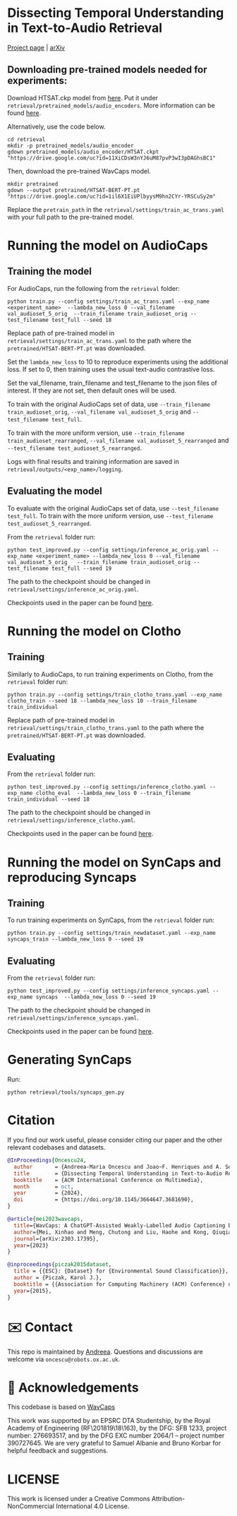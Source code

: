 # Dissecting Temporal Understanding in Text-to-Audio Retrieval

[Project page](https://github.com/oncescuandreea/DTU_text_audio) | [arXiv](https://openreview.net/pdf?id=HTZy9hpoYV)


## Downloading pre-trained models needed for experiments:
Download HTSAT.ckp model from [here](https://drive.google.com/drive/folders/1ZaYERuMMLLgu4oHTl47FcippLFboaGq5). Put it under ```retrieval/pretrained_models/audio_encoders```. More information can be found [here](https://github.com/XinhaoMei/WavCaps/tree/master/retrieval).

Alternatively, use the code below.

```
cd retrieval
mkdir -p pretrained_models/audio_encoder
gdown pretrained_models/audio_encoder/HTSAT.ckpt "https://drive.google.com/uc?id=11XiCDsW3nYJ6uM87pvP3wI3pDAGhsBC1"
```

Then, download the pre-trained WavCaps model.

```
mkdir pretrained
gdown --output pretrained/HTSAT-BERT-PT.pt "https://drive.google.com/uc?id=1il6X1EiUPlbyysM9hn2CYr-YRSCuSy2m"
```

Replace the ```pretrain_path``` in the ```retrieval/settings/train_ac_trans.yaml```  with your full path to the pre-trained model.


# Running the model on AudioCaps

## Training the model
For AudioCaps, run the following from the ```retrieval``` folder:

```
python train.py --config settings/train_ac_trans.yaml --exp_name <experiment_name>  --lambda_new_loss 0 --val_filename val_audioset_5_orig  --train_filename train_audioset_orig --test_filename test_full --seed 18
```

Replace path of pre-trained model in ```retrieval/settings/train_ac_trans.yaml``` to the path where the ```pretrained/HTSAT-BERT-PT.pt``` was downloaded.

Set the ```lambda_new_loss``` to 10 to reproduce experiments using the additional loss. If set to 0, then training uses the usual text-audio contrastive loss.

Set the val_filename, train_filename and test_filename to the json files of interest. If they are not set, then default ones will be used. 

To train with the original AudioCaps set of data, use ```--train_filename train_audioset_orig```, ```--val_filename val_audioset_5_orig``` and ```--test_filename test_full```. 

To train with the more uniform version, use ```--train_filename train_audioset_rearranged```, ```--val_filename val_audioset_5_rearranged``` and ```--test_filename test_audioset_5_rearranged```.

Logs with final results and training information are saved in ```retrieval/outputs/<exp_name>/logging```.

## Evaluating the model
To evaluate with the original AudioCaps set of data, use ```--test_filename test_full```. To train with the more uniform version, use ```--test_filename test_audioset_5_rearranged```.

From the ```retrieval``` folder run:
```
python test_improved.py --config settings/inference_ac_orig.yaml --exp_name <experiment_name> --lambda_new_loss 0 --val_filename val_audioset_5_orig   --train_filename train_audioset_orig --test_filename test_full --seed 19
```

The path to the checkpoint should be changed in ```retrieval/settings/inference_ac_orig.yaml```.

Checkpoints used in the paper can be found [here](https://drive.google.com/drive/folders/124fyrR7gVKyQgj7CO6aO-55_tUB9jXlV?usp=sharing).

# Running the model on Clotho

## Training
Similarly to AudioCaps, to run training experiments on Clotho, from the ```retrieval``` folder run:

```
python train.py --config settings/train_clotho_trans.yaml --exp_name clotho_train --seed 18 --lambda_new_loss 10 --train_filename train_individual
```

Replace path of pre-trained model in ```retrieval/settings/train_clotho_trans.yaml``` to the path where the ```pretrained/HTSAT-BERT-PT.pt``` was downloaded.

## Evaluating

From the ```retrieval``` folder run:
```
python test_improved.py --config settings/inference_clotho.yaml --exp_name clotho_eval  --lambda_new_loss 0 --train_filename train_individual --seed 18
```

The path to the checkpoint should be changed in ```retrieval/settings/inference_clotho.yaml```.

Checkpoints used in the paper can be found [here](https://drive.google.com/drive/folders/124fyrR7gVKyQgj7CO6aO-55_tUB9jXlV?usp=sharing).

# Running the model on SynCaps and reproducing Syncaps

## Training

To run training experiments on SynCaps, from the ```retrieval``` folder run:

```
python train.py --config settings/train_newdataset.yaml --exp_name syncaps_train --lambda_new_loss 0 --seed 19
```

## Evaluating

From the ```retrieval``` folder run:

```
python test_improved.py --config settings/inference_syncaps.yaml --exp_name syncaps  --lambda_new_loss 0 --seed 19
```

The path to the checkpoint should be changed in ```retrieval/settings/inference_syncaps.yaml```.

Checkpoints used in the paper can be found [here](https://drive.google.com/drive/folders/124fyrR7gVKyQgj7CO6aO-55_tUB9jXlV?usp=sharing).


# Generating SynCaps

Run:

```
python retrieval/tools/syncaps_gen.py
```

# Citation

If you find our work useful, please consider citing our paper and the other relevant codebases and datasets.

```bibtex
@InProceedings{Oncescu24,
  author       = {Andreea-Maria Oncescu and Joao~F. Henriques and A. Sophia Koekpe},
  title        = {Dissecting Temporal Understanding in Text-to-Audio Retrieval},
  booktitle    = {ACM International Conference on Multimedia},
  month        = oct,
  year         = {2024},
  doi          = {https://doi.org/10.1145/3664647.3681690},
}

@article{mei2023wavcaps,
  title={WavCaps: A ChatGPT-Assisted Weakly-Labelled Audio Captioning Dataset for Audio-Language Multimodal Research},
  author={Mei, Xinhao and Meng, Chutong and Liu, Haohe and Kong, Qiuqiang and Ko, Tom and Zhao, Chengqi and Plumbley, Mark D and Zou, Yuexian and Wang, Wenwu},
  journal={arXiv:2303.17395},
  year={2023}
}

@inproceedings{piczak2015dataset,
  title = {{ESC}: {Dataset} for {Environmental Sound Classification}},
  author = {Piczak, Karol J.},
  booktitle = {{Association for Computing Machinery (ACM) Conference} on {Multimedia}},
  year={2015},
}
```

# ✉️ Contact

This repo is maintained by [Andreea](https://github.com/oncescuandreea). Questions and discussions are welcome via `oncescu@robots.ox.ac.uk`.

# 🙏 Acknowledgements

This codebase is based on [WavCaps](https://github.com/XinhaoMei/WavCaps/tree/master)


This work was supported by an EPSRC DTA Studentship, by the Royal Academy of Engineering (RF\201819\18\163), by the DFG: SFB 1233, project number: 276693517, and by the DFG EXC number 2064/1 – project number 390727645. We are very grateful to Samuel Albanie and Bruno Korbar for helpful feedback and suggestions. 

# LICENSE

This work is licensed under a Creative Commons Attribution-NonCommercial International 4.0 License.